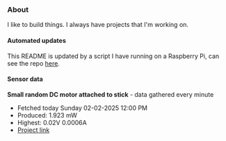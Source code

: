 ### About
I like to build things. I always have projects that I'm working on.

#### Automated updates
This README is updated by a script I have running on a Raspberry Pi, can see the repo [here](https://github.com/jdc-cunningham/raspi-git-repo-updater).

#### Sensor data


**Small random DC motor attached to stick** - data gathered every minute
- Fetched today Sunday 02-02-2025 12:00 PM
- Produced: 1.923 mW
- Highest: 0.02V 0.0006A
- [Project link](https://github.com/jdc-cunningham/turbine-raspi)